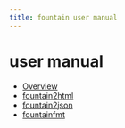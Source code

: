 ```yaml
---
title: fountain user manual
---
```


user manual
===========

- [Overview](index.html)
- [fountain2html](fountain2html.1.md)
- [fountain2json](fountain2json.1.md)
- [fountainfmt](fountainfmt.1.md)

